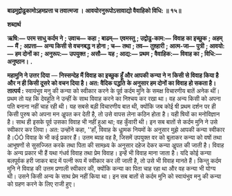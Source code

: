 **बाढमुद्वोढुकामोऽहमप्रत्ता च तवात्मजा ।** **आवयोरनुरूपोऽसावाद्यो वैवाहिको विधि: ॥ १५॥** 

**शब्दार्थ** 

**ऋषि:—** **परम साधु कर्दम ने** **; उवाच—** **कहा** **; बाढम्—** **एवमस्तु** **; उद्वोढु-काम:—** **विवाह का इच्छुक** **; अहम्—** **मैं** **;** **अप्रत्ता—** **अन्य किसी से वचनबद्ध न होना** **; च—** **तथा** **; तव—** **तुश्हारी** **; आत्म-जा—** **पुत्री** **; आवयो:—** **हम दोनों का** **;** **अनुरूप:—** **उपयुक्त** **; असौ—** **यह** **; आद्य:—** **प्रथम** **; वैवाहिक:—** **विवाह का** **; विधि:—** **अनुष्ठान।** **.** 

**महामुनि ने उत्तर दिया** — **निस्सन्देह मैं विवाह का इच्छुक हूँ और आपकी कन्या ने न** **किसी से विवाह किया है और न ही किसी दूसरे को वचन दिया है। अत: वैदिक पद्धति** **के अनुसार हम दोनों का विवाह हो सकता है।** **तात्पर्य :** स्वायंभुव मनु की कन्या को स्वीकार करने के पूर्व कर्दम मुनि के समक्ष विचारणीय बातें अनेक थीं। प्रथम तो यह कि देवहूति ने उन्हीं के साथ विवाह करने का निश्चय कर रखा था। वह अन्य किसी को अपना पति बनाना नहीं चाह रही थी। यह सबसे बड़ी विचारणीय बात थी, क्योंकि जब कोई षी प्रथम दर्शन पर ही किसी पुरुष को अपना मन अॢपत कर देती है, तो उसे वापस लेना कठिन होता है। यही षियों का मनोविज्ञान है। साथ ही इसके पूर्व उसका विवाह भी नहीं हुआ था; वह कुँवारी थी। इन सब बातों से कर्दम मुनि ने उसे स्वीकार कर लिया। अत: उन्होंने कहा, ''हाँ, विवाह के धाॢमक नियमों के अनुसार मुझे आपकी कन्या स्वीकार है।ÓÓ विवाह के भी कई प्रकार हैं। उत्तम ब्याह वह है, जिसमें उपयुक्त वर को बुलाकर कन्या को वषों तथा आभूषणों से सुसज्जित करके तथा पिता की सामथ्र्य के अनुसार दहेज देकर कन्या अॢपत की जाती है। विवाह के अन्य प्रकार भी हैं यथा गंधर्व विवाह तथा प्रेम विवाह। इन्हें भी विवाह माना जाता है। यदि कोई कन्या बलपूर्वक हरी जाकर बाद में पत्नी रूप में स्वीकार कर ली जाती है, तो उसे भी विवाह मानते हैं। किन्तु कर्दम मुनि ने विवाह की उत्तम प्रणाली स्वीकार की, क्योंकि कन्या का पिता चाह रहा था और वह कन्या भी योग्य थी। उसने किसी अन्य के साथ प्रेम नहीं किया था। इन सब बातों से कर्दम मुनि को स्वायंभुव मनु की कन्या को ग्रहण करने के लिए राजी हुए।  